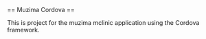 == Muzima Cordova ==

This is project for the muzima mclinic application using the Cordova framework.

